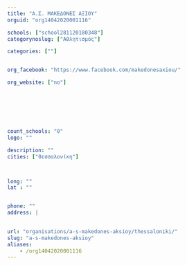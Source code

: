 ```yaml
---
title: "Α.Σ. ΜΑΚΕΔΟΝΕΣ ΑΞΙΟΥ"
orguid: "org14042020001116"

schools: ["school281120180348"]
categorynoslug: ["Αθλητισμός"]

categories: [""]


org_facebook: "https://www.facebook.com/makedonesaxiou/"

org_website: ["no"]







count_schools: "0"
logo: ""

description: ""
cities: ["Θεσσαλονίκη"]



long: ""
lat : ""


phone: ""
address: |
    

url: "organisations/a-s-makedones-aksioy/thessaloniki/"
slug: "a-s-makedones-aksioy"
aliases:
    - /org14042020001116
---
```



